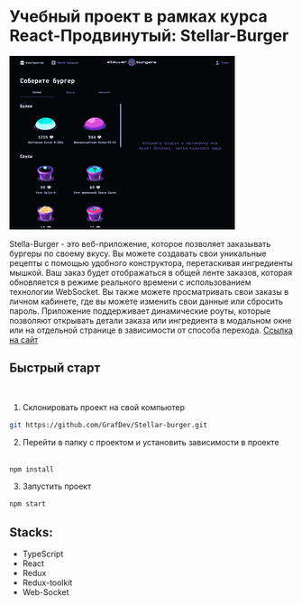 # Учебный проект в рамках курса React-Продвинутый: Stellar-Burger

<img src="./src/images/stellar-burger.gif" alt="Stellar-Burger">



Stella-Burger - это веб-приложение, которое позволяет заказывать бургеры по своему вкусу. Вы можете создавать свои уникальные рецепты с помощью удобного конструктора, перетаскивая ингредиенты мышкой. Ваш заказ будет отображаться в общей ленте заказов, которая обновляется в режиме реального времени с использованием технологии WebSocket. Вы также можете просматривать свои заказы в личном кабинете, где вы можете изменить свои данные или сбросить пароль. Приложение поддерживает динамические роуты, которые позволяют открывать детали заказа или ингредиента в модальном окне или на отдельной странице в зависимости от способа перехода.
[Ссылка на сайт](https://grafdev.github.io/Stellar-burger/)

## Быстрый старт

<br />

1. Склонировать проект на свой компьютер

```bash
git https://github.com/GrafDev/Stellar-burger.git

```

2. Перейти в папку с проектом и установить зависимости в проекте

```bash

npm install
```

3. Запустить проект

```bash
npm start
```

## Stacks:
* TypeScript
* React
* Redux
* Redux-toolkit
* Web-Socket